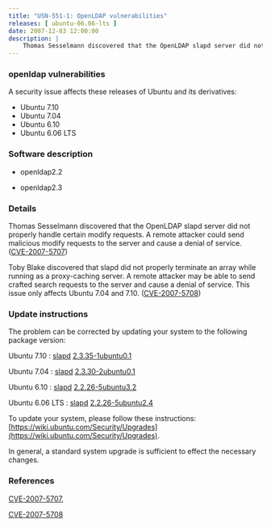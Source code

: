 ```yaml
---
title: "USN-551-1: OpenLDAP vulnerabilities"
releases: [ ubuntu-06.06-lts ]
date: 2007-12-03 12:00:00
description: |
    Thomas Sesselmann discovered that the OpenLDAP slapd server did not properly handle certain modify requests. A remote attacker could send malicious modify requests to the server and cause a denial of service. ([CVE-2007-5707](http://people.ubuntu.com/~ubuntu-security/cve/CVE-2007-5707))
--- 
```

 
### openldap vulnerabilities

A security issue affects these releases of Ubuntu and its derivatives:

* Ubuntu 7.10
* Ubuntu 7.04
* Ubuntu 6.10
* Ubuntu 6.06 LTS

### Software description

* openldap2.2 

* openldap2.3 

### Details

Thomas Sesselmann discovered that the OpenLDAP slapd server did not properly handle certain modify requests. A remote attacker could send malicious modify requests to the server and cause a denial of service. ([CVE-2007-5707](http://people.ubuntu.com/~ubuntu-security/cve/CVE-2007-5707))

Toby Blake discovered that slapd did not properly terminate an array while running as a proxy-caching server. A remote attacker may be able to send crafted search requests to the server and cause a denial of service. This issue only affects Ubuntu 7.04 and 7.10. ([CVE-2007-5708](http://people.ubuntu.com/~ubuntu-security/cve/CVE-2007-5708)) 

### Update instructions

The problem can be corrected by updating your system to the following package version:

Ubuntu 7.10
 : [slapd](https://launchpad.net/ubuntu/+source/openldap2.3) <span> [2.3.35-1ubuntu0.1](https://launchpad.net/ubuntu/+source/openldap2.3/2.3.35-1ubuntu0.1) </span> 

Ubuntu 7.04
 : [slapd](https://launchpad.net/ubuntu/+source/openldap2.3) <span> [2.3.30-2ubuntu0.1](https://launchpad.net/ubuntu/+source/openldap2.3/2.3.30-2ubuntu0.1) </span> 

Ubuntu 6.10
 : [slapd](https://launchpad.net/ubuntu/+source/openldap2.2) <span> [2.2.26-5ubuntu3.2](https://launchpad.net/ubuntu/+source/openldap2.2/2.2.26-5ubuntu3.2) </span> 

Ubuntu 6.06 LTS
 : [slapd](https://launchpad.net/ubuntu/+source/openldap2.2) <span> [2.2.26-5ubuntu2.4](https://launchpad.net/ubuntu/+source/openldap2.2/2.2.26-5ubuntu2.4) </span> 

To update your system, please follow these instructions: [https://wiki.ubuntu.com/Security/Upgrades](https://wiki.ubuntu.com/Security/Upgrades).

In general, a standard system upgrade is sufficient to effect the necessary changes. 

### References

 [CVE-2007-5707](http://people.ubuntu.com/~ubuntu-security/cve/CVE-2007-5707), 

 [CVE-2007-5708](http://people.ubuntu.com/~ubuntu-security/cve/CVE-2007-5708)
 
